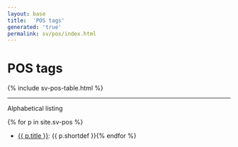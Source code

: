 ```yaml
---
layout: base
title:  'POS tags'
generated: 'true'
permalink: sv/pos/index.html
---
```


# POS tags

{% include sv-pos-table.html %}

----------

Alphabetical listing

{% for p in site.sv-pos %}
* [{{ p.title }}](): {{ p.shortdef }}{% endfor %}
